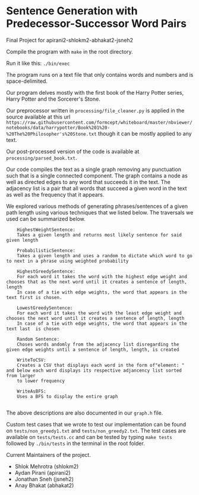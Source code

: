 # Sentence Generation with Predecessor-Successor Word Pairs
Final Project for apirani2-shlokm2-abhakat2-jsneh2

Compile the program with `make` in the root directory.

Run it like this: `./bin/exec`

The program runs on a text file that only contains words and numbers and is space-delimited.

Our program delves mostly with the first book of the Harry Potter series, Harry Potter and the Sorcerer's Stone.

Our preprocessor written in `processing/file_cleaner.py` is applied in the source available at this url
 `https://raw.githubusercontent.com/formcept/whiteboard/master/nbviewer/notebooks/data/harrypotter/Book%201%20-%20The%20Philosopher's%20Stone.txt`
though it can be mostly applied to any text.

Our post-processed version of the code is available at `processing/parsed_book.txt`.

Our code compiles the text as a single graph removing any punctuation such that is a single connected component. The graph contains a node as well as directed edges to any word that succeeds it in the text. The adjacency list is a pair that all words that succeed a given word in the text as well as the frequency that it appears.

We explored various methods of generating phrases/sentences of a given path length using various techniques that we listed below.
The traversals we used can be summarized below.
```
    HighestWeightSentence: 
    Takes a given length and returns most likely sentence for said given length
    
    ProbabilisticSentence:
    Takes a given length and uses a random to dictate which word to go to next in a phrase using weighted probability
    
    HighestGreedySentence:
    For each word it takes the word with the highest edge weight and chooses that as the next word until it creates a sentence of length, length
    In case of a tie with edge weights, the word that appears in the text first is chosen.
    
    LowestGreedySentence:
    For each word it takes the word with the least edge weight and chooses the next word until it creates a sentence of length, length
    In case of a tie with edge weights, the word that appears in the text last  is chosen
    
    Random Sentence:
    Choses words andomly from the adjacency list disregarding the given edge weights until a sentence of length, length, is created
    
    WriteToCSV:
    Creates a CSV that displays each word in the form of"element: " and below each word displays its respective adjancency list sorted from larger
    to lower frequency 
    
    WriteAsBFS:
    Uses a BFS to display the entire graph
    
```
The above descriptions are also documented in our `graph.h` file.

Custom test cases that we wrote to test our implementation can be found on `tests/non_greedy1.txt` and `tests/non_greedy2.txt`.
The test cases are available on `tests/tests.cc` and can be tested by typing `make tests` followed by `./bin/tests` in the terminal in the root folder.

Current Maintainers of the project.
* Shlok Mehrotra (shlokm2)
* Aydan Pirani (apirani2)
* Jonathan Sneh (jsneh2)
* Anay Bhakat (abhakat2)
